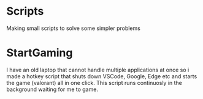 # Scripts
Making small scripts to solve some simpler problems
# StartGaming
I have an old laptop that cannot handle multiple applications at once so i made a hotkey script that shuts down VSCode, Google, Edge etc and starts the game (valorant) all in one click. This script runs continuosly in the background waiting for me to game. 

